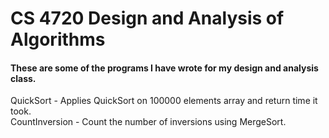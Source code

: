 # CS 4720 Design and Analysis of Algorithms 

<h4>These are some of the programs I have wrote for my design and analysis class.</h4>

QuickSort - Applies QuickSort on 100000 elements array and return time it took. <br/>
CountInversion - Count the number of inversions using MergeSort.
